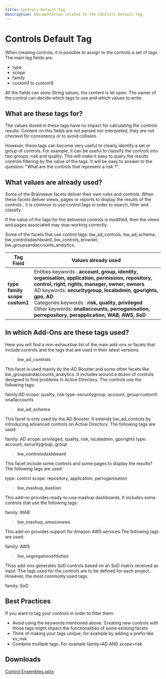 ```yaml
---
title: Controls Default Tag
Description: Documentation related to the Controls Default Tag
---
```


# Controls Default Tag

When creating controls, it is possible to assign to the controls a set of tags. The main tag fields are:

- type
- scope
- family
- custom1 to custom9

All the fields can store String values, the content is let open. The owner of the control can decide which tags to use and which values to write.

## What are these tags for?

The values stored in these tags have no impact for calculating the controls results. Content on this fields are not parsed nor interpreted, they are not checked for consistency or to avoid collision.

However, these tags can become very useful to clearly identify a set or group of controls. For example, it can be useful to classify the controls into two groups: risk and quality. This will make it easy to query the results controls filtering by the value of the tags. It will be easy to answer to the question: "What are the controls that represent a risk ?".

## What values are already used?

Some of the Brainwave facets deliver their own rules and controls. When these facets deliver views, pages or reports to display the results of the controls , it is common to use control tags in order to search, filter and classify.

If the value of the tags for the delivered controls is modified, then the views and pages associated may stop working correctly.

Some of the facets that use control tags: bw\_ad\_controls, bw\_ad\_schema, bw\_controlsdashboard, bw\_controls\_browser, bw\_groupsandaccounts\_analytics.

| **Tag Field** | **Values already used** |
|---------------|-------------------------|
| **type** <br> **family** <br> **scope** <br> **custom1**| Entities keywords : **account, group, identity, organisation, application, permission, repository, control, right, rights, manager, owner, owners**  <br> AD keywords: **securitygroup, localadmin, gporights, gpo, AD** <br> Categories keywords : **risk, quality, privileged** <br> Other keywords: **onallaccounts, perroganisation, perrepository, perapplication, WAB, AWS, SoD** |

## In which Add-Ons are these tags used?

Here you will find a non-exhaustive list of the main add-ons or facets that include controls and the tags that are used in their latest versions.

> **bw_ad_controls**

This facet is used mainly by the AD Booster and some other facets like bw_groupsandaccounts_analytics. It includes around a dozen of controls designed to find problems in Active Directory. The controls use the following tags:

family:AD
scope: quality, risk
type: securitygroup, account, group
custom1: onallaccounts

> **bw_ad_schema**

This facet is only used by the AD Booster. It extends bw\_ad\_controls by introducing advanced controls on Active Directory. The following tags are used:

family: AD
scope: privileged, quality, risk, localadmin, gporights
type: account, securitygroup, group

> **bw_controlsdashboard**

This facet include some controls and some pages to display the results? The following tags are used:

type: control
scope: repository, application, perroganisation

> **bw_mashup_bastion**

This add-on provides ready-to-use mashup dashboards. It includes some controls that use the following tags:

family: WAB

> **bw_mashup_amazonaws**

This add-on provides support for Amazon AWS services.The following tags are used:

family: AWS

> **bw_segregationofduties**

Thiss add-ons generates SoD controls based on an SoD matrix received as input. The tags used for the controls are to be defined for each project. However, the most commonly used tags:

family: SoD

## Best Practices

If you want to tag your controls in order to filter them:

- Avoid using the keywords mentioned above. Creating new controls with those tags might impact the functionalities of some existing facets
- Think of making your tags unique, for example by adding a prefix like xx\_risk
- Combine multiple tags. For example family=AD AND scope=risk

## Downloads

[Control Ensembles.pptx](https://download.brainwavegrc.com/index.php/s/AL5cs9oTKWoR3sT)
